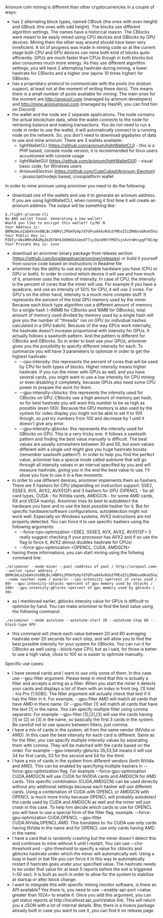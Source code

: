 Arionum coin mining is different than other cryptocurrencies in a couple of ways:
- has 2 alternating block types, named CBlock (the ones with even height) and GBlock (the ones with odd height). The blocks use different algorithm settings. The names have a historical reason. The CBlocks were meant to be easily mined using CPU devices and GBlocks by GPU devices. Mining them the other way around should have been very inneficient. A lot of progress was made in mining code so at the current stage both CPU and GPU devices can mine both kind of blocks quite efficiently. GPUs are much faster than CPUs though in both blocks but also consumes much more energy. As they use different algorithm settings, you will have 2 alternating hashrate during mining, a lower hashrate for CBlocks and a higher one (aprox 10 times higher) for GBlocks.
- has a proprietary protocol to communicate with the pools (no stratum support, at least not at the moment of writing these docs). This means there is a small number of pools available for mining. The main ones for the moment are http://aropool.com (managed by arionum developers) and http://mine.arionumpool.com (managed by HashPi, you can find him on Discord)
- the wallet and the node are 2 separate applications. The node contains the actual blockchain data, while the wallet connects to the node for retrieving balance and making transactions. You do not need to run a node in order to use the wallet, it will automatically connect to a running node on the network. So, you don't need to download gigabytes of data to use and mine arionum. There are 3 wallets available:
  - lightWalletCLI (https://github.com/arionum/lightWalletCLI) - this is a PHP based, console mode version; it is recommended for linux users accustomed with console usage
  - lightWalletGUI (https://github.com/arionum/lightWalletGUI) - visual basic code, for Windows users
  - ArionumElectron (https://github.com/CuteCubed/Arionum-Electron) - javascript/nodejs based, crossplatform wallet
  
In order to mine arionum using ariominer you need to do the following:
- download one of the wallets and use it to generate an arionum address. If you are using lightWalletCLI, when running it first time it will create an arionum address. The output will be something like:

```
$./light-arionum-cli 
No ARO wallet found. Generating a new wallet!
Would you like to encrypt this wallet? (y/N) N
Your Address is: QKMm3mLeZabAVshn8BLBcJ4BRVi3PbkPp9p7d7GPva6k6vRdu5fMEoZS1ZRHbvaUKx65ha1Vnb1JE5dKb5SV2PM
Your Public Key is: PZ8Tyr4Nx8MHsRAGMpZmZ6TWY63dXWSD1Gms6T7iy3UxSMVtfMXTsjnXvtnWtxpgFT8Cdgd7qgFgMU1zLS5GAioKTfc7zRoybVHdH2yMKEKFsMggQELtCmpc
Your Private Key is: xxxx
```
- download an ariominer binary package from release section (https://github.com/bogdanadnan/ariominer/releases) or build it yourself from source code based on instructions in Readme file
- ariominer has the ability to use any available hardware you have (CPU or GPU or both). In order to control which device it will use and how much of it, ariominer uses the notion of intensity. In case of CPU, the intensity is the percent of cores that the miner will use. For example if you have a quadcore, and use an intensity of 50% for CPU, it will use 2 cores. For GPU's on the other hand, intensity is a much more complex stuff. It represents the percent of the total GPU memory used by the miner. Because each block type algorithm use a different amount of memory for a single hash (~96MB for CBlocks and 16MB for GBlocks), total amount of memory used divided by memory used by a single hash will give you the number of "threads" run on GPU (or individual hashes calculated in a GPU batch). Because of the way GPUs work internally, the hashrate doesn't increase proportional with intensity for GPUs. It actually follows a sawtooth pattern. And the pattern is different for CBlocks and GBlocks. So in order to best use your GPUs, ariominer gives you the possibility to specify different intensity for each. To summarize you will have 3 parameters to optimize in order to get the highest hashrate:
  - --cpu-intensity: this represents the percent of cores that will be used by CPU for both types of blocks. Higher intensity means higher hashrate. If you run the miner with GPUs as well, and you have several cards, you might want to use a low intensity for CPU mining or even disabling it completely, because GPUs also need some CPU power to prepare the work for them. 
  - --gpu-intensity-cblocks: this represents the intensity used for CBlocks on GPU. CBlocks use a high amount of memory per hash, so for best hashrate you will want this number to be as high as possible (even 100). Because the GPU memory is also used by the system for video display you might not be able to set it to 100 though, so just try numbers from 100 and decrease by 1 until it doesn't give any error.
  - --gpu-intensity-gblocks: this represents the intensity used for GBlocks on GPU. This is a very tricky one. It follows a sawtooth pattern and finding the best value manually is difficult. The best values are usually somewhere between 30 and 50, but even values different with a single unit might give you huge hashrate boosts (remember sawtooth pattern?). In order to help you find the perfect value, ariominer has a special mode called autotune that will go through all intensity values in an interval specified by you and will measure hashrate, giving you in the end the best value to use. I'll show you how to use it in a few moments.
- in order to use different devices, ariominer implements them as hashers. There are 5 hashers for CPU (depending on instruction support: SSE2, SSSE3, AVX, AVX2, AVX512F) and 3 hashers for GPU (OPENCL - for all card types, CUDA - for NVidia cards, AMDGCN - for some AMD cards, RX and VEGA mainly). Ariominer tries its best to autodetect the hardware you have and to use the best possible hasher for it. But for specific hardware/software configurations, autodetection might not work well. Especially on Windows systems, AVX2 instructions are not properly detected. You can force it to use specific hashers using the following arguments: 
  - --force-cpu-optimization <SSE2, SSSE3, AVX, AVX2, AVX512F> (I really suggest checking if your processor has AVX2 and if so use the flag to force it, AVX2 almost doubles hashrate for CPUs)
  - --force-gpu-optimization <OPENCL, CUDA, AMDGCN>
- having these informations, you can start mining using the follwing command line:
```
./ariominer --mode miner --pool <address of pool / http://aropool.com> --wallet <your address / QKMm3mLeZabAVshn8BLBcJ4BRVi3PbkPp9p7d7GPva6k6vRdu5fMEoZS1ZRHbvaUKx65ha1Vnb1JE5dKb5SV2PM> --name <worker name / miner1> --cpu-intensity <percent of cores used / 80> --gpu-intensity-cblocks <percent of gpu memory used by cblocks / 100> --gpu-intensity-gblocks <percent of gpu memory used by gblocks / 30> 
```
- as I mentioned earlier, gblocks intensity value for GPUs is difficult to optimize by hand. You can make ariominer to find the best value using the following command:
```
./ariominer --mode autotune --autotune-start 20 --autotune-stop 60 --block-type GPU
```

- this command will check each value between 20 and 60 averaging hashrate over 20 seconds for each step, and will allow you to find the best possible intensity for your system for GBlocks. You can run it for CBlocks as well using --block-type CPU, but as I said, for those is better to use a high value, close to 100 so is easier to optimize manually.

Specific use cases:
- I have several cards and I want to use only some of them. In this case use --gpu-filter argument. Please keep in mind that this is actually a filter and accepts a string as a filter. When you start the miner it detects your cards and displays a list of them with an index in front (eg. [1] Intel - Iris Pro (1.5GB)). The filter argument will actually check that text if it has the filter in it. For example, --gpu-filter AMD will match all cards that have AMD in there name. Or --gpu-filter [1] will match all cards that have the text [1] in the name. You can specify multiple filter using comma separator. For example --gpu-filter [1],[2],[3] will use the cards having [1] or [2] or [3] in the name, so basically the first 3 cards in the system. Be carefull not to use spaces between filters, just comma.
- I have a mix of cards in the system, all from the same vendor (NVidia or AMD). In this case the best intensity for each card is different. Same as for the filter, you can specify multiple intensity values by separating them with comma. They will be matched with the cards based on the order. For example --gpu-intensity-gblocks 35,53,54 means it will use 34 for first cards, 53 for the second and 54 for the third.
- I have a mix of cards in the system from different vendors (both NVidia and AMD). This can be enabled by specifying multiple hashers in --force-gpu-optimization flag. For example --force-gpu-optimization CUDA,AMDGCN will use CUDA for NVIDIA cards and AMDGCN for AMD cards. This specific combination (CUDA,AMDGCN) can be used dirrectly without any additional settings because each hasher will use different cards. Using a combination of CUDA with OPENCL or AMDGCN with OPENCL is much more tricky because OPENCL will probably autodetect the cards used by CUDA and AMDGCN as well and the miner will just crash in this case. To help him decide which cards to use for OPENCL you will have to use a special form of the filter flag, example: --force-gpu-optimization CUDA,OPENCL --gpu-filter CUDA:NVidia,OPENCL:AMD. This translates to: for CUDA use only cards having NVidia in the name and for OPENCL use only cards having AMD in the name.
- I have a card that is randomly crashing but the miner doesn't detect this and continues to mine without it until I restart. You can use --chs-threshold and --ghs-threshold to specify a value for cblocks and gblocks hashrate under which the miner will automatically exit. Using a loop in bash or bat file you can force it in this way to automatically restart if hashrate goes under your specified value. The hashrate needs to be under that value for at least 5 reports before the exit is triggered (~50 sec). It is built as such in order to allow for the system to stabilize at startup or after block change.
- I want to integrate this with specific mining monitor software, is there an API available? Yes there is, you need to use  --enable-api-port <value greater than 1024> to enable it. Once you add this argument, you can get status reports at http://localhost:api_port/status link. This will return you a JSON with a lot of internal details. Btw, there is a hiveos package already built in case you want to use it, you can find it on release page.



